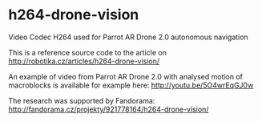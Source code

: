 h264-drone-vision
=================

Video Codec H264 used for Parrot AR Drone 2.0 autonomous navigation

This is a reference source code to the article on
http://robotika.cz/articles/h264-drone-vision/

An example of video from Parrot AR Drone 2.0 with analysed motion of
macroblocks is available for example here:
http://youtu.be/5O4wrEqGJ0w

The research was supported by Fandorama:
http://fandorama.cz/projekty/921778164/h264-drone-vision/

